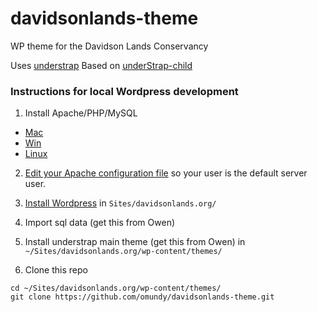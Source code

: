 # davidsonlands-theme
WP theme for the Davidson Lands Conservancy

Uses [understrap](https://github.com/understrap/understrap/)
Based on [underStrap-child](https://github.com/understrap/understrap-child)


### Instructions for local Wordpress development

1. Install Apache/PHP/MySQL

* [Mac](https://coolestguidesontheplanet.com/?s=php+mysql+mac)
* [Win](https://www.google.com/search?q=php+mysql+windows)
* [Linux](https://www.google.com/search?q=install+php+mysql+linux+desktop)

2. [Edit your Apache configuration file](https://stackoverflow.com/a/9625465/441878) so your user is the default server user.

3. [Install Wordpress](https://codex.wordpress.org/Installing_WordPress) in `Sites/davidsonlands.org/`

4. Import sql data (get this from Owen)

5. Install understrap main theme (get this from Owen) in `~/Sites/davidsonlands.org/wp-content/themes/`

6. Clone this repo

```
cd ~/Sites/davidsonlands.org/wp-content/themes/
git clone https://github.com/omundy/davidsonlands-theme.git
```
